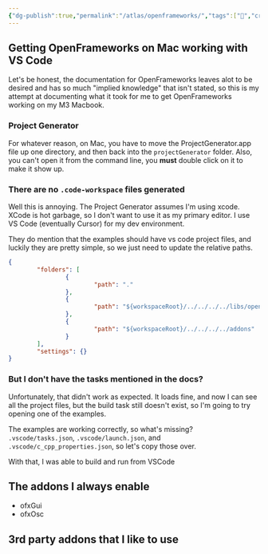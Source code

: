 ```yaml
---
{"dg-publish":true,"permalink":"/atlas/openframeworks/","tags":["🌱","creative-coding","cpp","programming","openframeworks"],"updated":"2024-11-15T13:12:48.882-08:00"}
---
```



## Getting OpenFrameworks on Mac working with VS Code
Let's be honest, the documentation for OpenFrameworks leaves alot to be desired and has so much "implied knowledge" that isn't stated, so this is my attempt at documenting what it took for me to get OpenFrameworks working on my M3 Macbook.

### Project Generator
For whatever reason, on Mac, you have to move the ProjectGenerator.app file up one directory, and then back into the `projectGenerator` folder. Also, you can't open it from the command line, you **must** double click on it to make it show up.

### There are no `.code-workspace` files generated
Well this is annoying. The Project Generator assumes I'm using xcode. XCode is hot garbage, so I don't want to use it as my primary editor. I use VS Code (eventually Cursor) for my dev environment.

They do mention that the examples should have vs code project files, and luckily they are pretty simple, so we just need to update the relative paths.

```json
{
        "folders": [
                {
                        "path": "."
                },
                {
                        "path": "${workspaceRoot}/../../../../libs/openFrameworks"
                },
                {
                        "path": "${workspaceRoot}/../../../../addons"
                }
        ],
        "settings": {}
}
```

### But I don't have the tasks mentioned in the docs?
Unfortunately, that didn't work as expected. It loads fine, and now I can see all the project files, but the build task still doesn't exist, so I'm going to try opening one of the examples.

The examples are working correctly, so what's missing? `.vscode/tasks.json`, `.vscode/launch.json`, and `.vscode/c_cpp_properties.json`, so let's copy those over.

With that, I was able to build and run from VSCode

## The addons I always enable
- ofxGui
- ofxOsc

## 3rd party addons that I like to use


